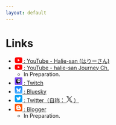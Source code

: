 ```yaml
---
layout: default
---
```


# Links

* <a href="https://www.youtube.com/@halie-san"> <img src="./img/youtube.png" width="20"> : YouTube - Halie-san (はりーさん) </a>
* <a href="https://www.youtube.com/@halie-san-journey"> <img src="./img/youtube.png" width="20"> : YouTube - halie-san Journey Ch. </a>
    * In Preparation.
* <a href="https://www.twitch.tv/haliesan_t"> <img src="./img/twitch.png" width="20"> : Twitch </a>
* <a href="https://bsky.app/profile/haliesan.com"> <img src="./img/bluesky.png" width="20"> : Bluesky </a>
* <a href="https://twitter.com/haliesan_t_jp"> <img src="./img/twitter.png" width="20"> : Twitter（自称： <img src="./img/x_t.png" width="15"> ） </a>
* <a href="https://haliesan.blogspot.com/"> <img src="./img/blogger.png" width="20"> : Blogger </a>
    * In Preparation.


